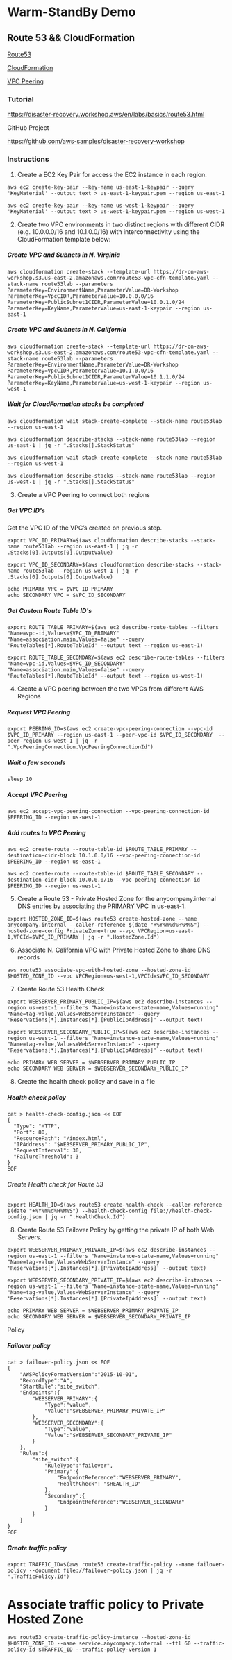 # Warm-StandBy Demo

## Route 53 && CloudFormation

[Route53](https://aws.amazon.com/es/route53/)

[CloudFormation](https://aws.amazon.com/es/cloudformation/)

[VPC Peering](https://docs.aws.amazon.com/vpc/latest/peering/what-is-vpc-peering.html)

### Tutorial 

https://disaster-recovery.workshop.aws/en/labs/basics/route53.html


GitHub Project

https://github.com/aws-samples/disaster-recovery-workshop

### Instructions

1. Create a EC2 Key Pair for access the EC2 instance in each region.
   
```
aws ec2 create-key-pair --key-name us-east-1-keypair --query 'KeyMaterial' --output text > us-east-1-keypair.pem --region us-east-1

aws ec2 create-key-pair --key-name us-west-1-keypair --query 'KeyMaterial' --output text > us-west-1-keypair.pem --region us-west-1
```

2. Create two VPC environments in two distinct regions with different CIDR (e.g. 10.0.0.0/16 and 10.1.0.0/16) with interconnectivity using the CloudFormation template below:

##### Create VPC and Subnets in N. Virginia 
```
aws cloudformation create-stack --template-url https://dr-on-aws-workshop.s3.us-east-2.amazonaws.com/route53-vpc-cfn-template.yaml --stack-name route53lab --parameters ParameterKey=EnvironmentName,ParameterValue=DR-Workshop ParameterKey=VpcCIDR,ParameterValue=10.0.0.0/16 ParameterKey=PublicSubnet1CIDR,ParameterValue=10.0.1.0/24 ParameterKey=KeyName,ParameterValue=us-east-1-keypair --region us-east-1
```

##### Create VPC and Subnets in N. California
```
aws cloudformation create-stack --template-url https://dr-on-aws-workshop.s3.us-east-2.amazonaws.com/route53-vpc-cfn-template.yaml --stack-name route53lab --parameters ParameterKey=EnvironmentName,ParameterValue=DR-Workshop ParameterKey=VpcCIDR,ParameterValue=10.1.0.0/16 ParameterKey=PublicSubnet1CIDR,ParameterValue=10.1.1.0/24 ParameterKey=KeyName,ParameterValue=us-west-1-keypair --region us-west-1
```

##### Wait for CloudFormation stacks be completed
```
aws cloudformation wait stack-create-complete --stack-name route53lab --region us-east-1

aws cloudformation describe-stacks --stack-name route53lab --region us-east-1 | jq -r ".Stacks[].StackStatus"

aws cloudformation wait stack-create-complete --stack-name route53lab --region us-west-1

aws cloudformation describe-stacks --stack-name route53lab --region us-west-1 | jq -r ".Stacks[].StackStatus"
```

3. Create a VPC Peering to connect both regions

##### Get VPC ID's  
Get the VPC ID of the VPC’s created on previous step.

```
export VPC_ID_PRIMARY=$(aws cloudformation describe-stacks --stack-name route53lab --region us-east-1 | jq -r .Stacks[0].Outputs[0].OutputValue)

export VPC_ID_SECONDARY=$(aws cloudformation describe-stacks --stack-name route53lab --region us-west-1 | jq -r .Stacks[0].Outputs[0].OutputValue)

echo PRIMARY VPC = $VPC_ID_PRIMARY
echo SECONDARY VPC = $VPC_ID_SECONDARY
```

##### Get Custom Route Table ID's
```
export ROUTE_TABLE_PRIMARY=$(aws ec2 describe-route-tables --filters "Name=vpc-id,Values=$VPC_ID_PRIMARY" "Name=association.main,Values=false" --query 'RouteTables[*].RouteTableId' --output text --region us-east-1)

export ROUTE_TABLE_SECONDARY=$(aws ec2 describe-route-tables --filters "Name=vpc-id,Values=$VPC_ID_SECONDARY" "Name=association.main,Values=false" --query 'RouteTables[*].RouteTableId' --output text --region us-west-1)  
```

4. Create a VPC peering between the two VPCs from different AWS Regions
##### Request VPC Peering
```
export PEERING_ID=$(aws ec2 create-vpc-peering-connection --vpc-id $VPC_ID_PRIMARY --region us-east-1 --peer-vpc-id $VPC_ID_SECONDARY  --peer-region us-west-1 | jq -r ".VpcPeeringConnection.VpcPeeringConnectionId")
```

##### Wait a few seconds
```
sleep 10
```

##### Accept VPC Peering
```
aws ec2 accept-vpc-peering-connection --vpc-peering-connection-id $PEERING_ID --region us-west-1
```

##### Add routes to VPC Peering
```
aws ec2 create-route --route-table-id $ROUTE_TABLE_PRIMARY --destination-cidr-block 10.1.0.0/16 --vpc-peering-connection-id $PEERING_ID --region us-east-1

aws ec2 create-route --route-table-id $ROUTE_TABLE_SECONDARY --destination-cidr-block 10.0.0.0/16 --vpc-peering-connection-id $PEERING_ID --region us-west-1
```    

5. Create a Route 53 - Private Hosted Zone for the anycompany.internal DNS entries by associating the PRIMARY VPC in us-east-1.

```
export HOSTED_ZONE_ID=$(aws route53 create-hosted-zone --name anycompany.internal --caller-reference $(date "+%Y%m%d%H%M%S") --hosted-zone-config PrivateZone=true --vpc VPCRegion=us-east-1,VPCId=$VPC_ID_PRIMARY | jq -r ".HostedZone.Id")
```
6. Associate N. California VPC with Private Hosted Zone to share DNS records
```
aws route53 associate-vpc-with-hosted-zone --hosted-zone-id $HOSTED_ZONE_ID --vpc VPCRegion=us-west-1,VPCId=$VPC_ID_SECONDARY
```

7. Create Route 53 Health Check
```
export WEBSERVER_PRIMARY_PUBLIC_IP=$(aws ec2 describe-instances --region us-east-1 --filters "Name=instance-state-name,Values=running" "Name=tag-value,Values=WebServerInstance" --query 'Reservations[*].Instances[*].[PublicIpAddress]' --output text)

export WEBSERVER_SECONDARY_PUBLIC_IP=$(aws ec2 describe-instances --region us-west-1 --filters "Name=instance-state-name,Values=running"
"Name=tag-value,Values=WebServerInstance" --query 'Reservations[*].Instances[*].[PublicIpAddress]' --output text)      

echo PRIMARY WEB SERVER = $WEBSERVER_PRIMARY_PUBLIC_IP
echo SECONDARY WEB SERVER = $WEBSERVER_SECONDARY_PUBLIC_IP  
```  
8. Create the health check policy and save in a file

##### Health check policy
```
cat > health-check-config.json << EOF
{
  "Type": "HTTP",
  "Port": 80,
  "ResourcePath": "/index.html",
  "IPAddress": "$WEBSERVER_PRIMARY_PUBLIC_IP",
  "RequestInterval": 30,
  "FailureThreshold": 3
} 
EOF
```

###### Create Health check for Route 53
```
export HEALTH_ID=$(aws route53 create-health-check --caller-reference $(date "+%Y%m%d%H%M%S") --health-check-config file://health-check-config.json | jq -r ".HealthCheck.Id")

```

8. Create Route 53 Failover Policy by getting the private IP of both Web Servers.

```
export WEBSERVER_PRIMARY_PRIVATE_IP=$(aws ec2 describe-instances --region us-east-1 --filters "Name=instance-state-name,Values=running" "Name=tag-value,Values=WebServerInstance" --query 'Reservations[*].Instances[*].[PrivateIpAddress]' --output text)

export WEBSERVER_SECONDARY_PRIVATE_IP=$(aws ec2 describe-instances --region us-west-1 --filters "Name=instance-state-name,Values=running" "Name=tag-value,Values=WebServerInstance" --query 'Reservations[*].Instances[*].[PrivateIpAddress]' --output text)      

echo PRIMARY WEB SERVER = $WEBSERVER_PRIMARY_PRIVATE_IP
echo SECONDARY WEB SERVER = $WEBSERVER_SECONDARY_PRIVATE_IP  
```

Policy

##### Failover policy
```
cat > failover-policy.json << EOF
{
    "AWSPolicyFormatVersion":"2015-10-01",
    "RecordType":"A",
    "StartRule":"site_switch",
    "Endpoints":{
        "WEBSERVER_PRIMARY":{
            "Type":"value",
            "Value":"$WEBSERVER_PRIMARY_PRIVATE_IP"
        },
        "WEBSERVER_SECONDARY":{
            "Type":"value",
            "Value":"$WEBSERVER_SECONDARY_PRIVATE_IP"
        }
    },
    "Rules":{
        "site_switch":{
            "RuleType":"failover",
            "Primary":{
                "EndpointReference":"WEBSERVER_PRIMARY",
                "HealthCheck": "$HEALTH_ID"
            },
            "Secondary":{
                "EndpointReference":"WEBSERVER_SECONDARY"
            }
        }
    }
}
EOF
```

##### Create traffic policy
```
export TRAFFIC_ID=$(aws route53 create-traffic-policy --name failover-policy --document file://failover-policy.json | jq -r ".TrafficPolicy.Id")
```
   
# Associate traffic policy to Private Hosted Zone
```
aws route53 create-traffic-policy-instance --hosted-zone-id $HOSTED_ZONE_ID --name service.anycompany.internal --ttl 60 --traffic-policy-id $TRAFFIC_ID --traffic-policy-version 1
```
